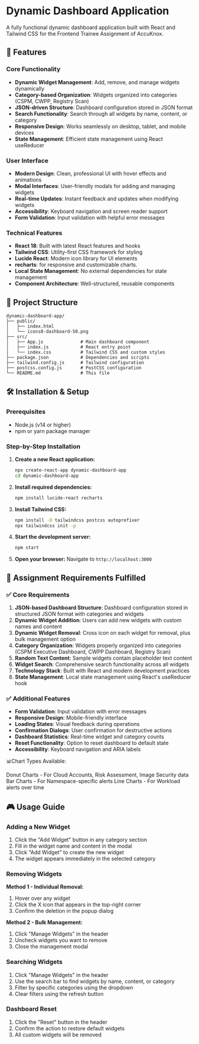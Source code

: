 # Dynamic Dashboard Application

A fully functional dynamic dashboard application built with React and Tailwind CSS for the Frontend Trainee Assignment of AccuKnox.

## 🚀 Features

### Core Functionality
- **Dynamic Widget Management**: Add, remove, and manage widgets dynamically
- **Category-based Organization**: Widgets organized into categories (CSPM, CWPP, Registry Scan)
- **JSON-driven Structure**: Dashboard configuration stored in JSON format
- **Search Functionality**: Search through all widgets by name, content, or category
- **Responsive Design**: Works seamlessly on desktop, tablet, and mobile devices
- **State Management**: Efficient state management using React useReducer

### User Interface
- **Modern Design**: Clean, professional UI with hover effects and animations
- **Modal Interfaces**: User-friendly modals for adding and managing widgets
- **Real-time Updates**: Instant feedback and updates when modifying widgets
- **Accessibility**: Keyboard navigation and screen reader support
- **Form Validation**: Input validation with helpful error messages

### Technical Features
- **React 18**: Built with latest React features and hooks
- **Tailwind CSS**: Utility-first CSS framework for styling
- **Lucide React**: Modern icon library for UI elements
- **recharts**: for responsive and customizable charts.
- **Local State Management**: No external dependencies for state management
- **Component Architecture**: Well-structured, reusable components

## 📁 Project Structure

```
dynamic-dashboard-app/
├── public/
│   ├── index.html
│   └── icons8-dashboard-50.png
├── src/
│   ├── App.js              # Main dashboard component
│   ├── index.js            # React entry point
│   └── index.css           # Tailwind CSS and custom styles
├── package.json            # Dependencies and scripts
├── tailwind.config.js      # Tailwind configuration
├── postcss.config.js       # PostCSS configuration
└── README.md               # This file
```

## 🛠 Installation & Setup

### Prerequisites
- Node.js (v14 or higher)
- npm or yarn package manager

### Step-by-Step Installation

1. **Create a new React application:**
   ```bash
   npx create-react-app dynamic-dashboard-app
   cd dynamic-dashboard-app
   ```

2. **Install required dependencies:**
   ```bash
   npm install lucide-react recharts
   ```

3. **Install Tailwind CSS:**
   ```bash
   npm install -D tailwindcss postcss autoprefixer
   npx tailwindcss init -p
   ```


4. **Start the development server:**
   ```bash
   npm start
   ```

5. **Open your browser:**
   Navigate to `http://localhost:3000`

## 🎯 Assignment Requirements Fulfilled

### ✅ Core Requirements
1. **JSON-based Dashboard Structure**: Dashboard configuration stored in structured JSON format with categories and widgets
2. **Dynamic Widget Addition**: Users can add new widgets with custom names and content
3. **Dynamic Widget Removal**: Cross icon on each widget for removal, plus bulk management option
4. **Category Organization**: Widgets properly organized into categories (CSPM Executive Dashboard, CWPP Dashboard, Registry Scan)
5. **Random Text Content**: Sample widgets contain placeholder text content
6. **Widget Search**: Comprehensive search functionality across all widgets
7. **Technology Stack**: Built with React and modern development practices
8. **State Management**: Local state management using React's useReducer hook

### ✅ Additional Features
- **Form Validation**: Input validation with error messages
- **Responsive Design**: Mobile-friendly interface
- **Loading States**: Visual feedback during operations
- **Confirmation Dialogs**: User confirmation for destructive actions
- **Dashboard Statistics**: Real-time widget and category counts
- **Reset Functionality**: Option to reset dashboard to default state
- **Accessibility**: Keyboard navigation and ARIA labels

📊Chart Types Available:

Donut Charts - For Cloud Accounts, Risk Assessment, Image Security data
Bar Charts - For Namespace-specific alerts
Line Charts - For Workload alerts over time

## 🎮 Usage Guide

### Adding a New Widget
1. Click the "Add Widget" button in any category section
2. Fill in the widget name and content in the modal
3. Click "Add Widget" to create the new widget
4. The widget appears immediately in the selected category

### Removing Widgets
**Method 1 - Individual Removal:**
1. Hover over any widget
2. Click the X icon that appears in the top-right corner
3. Confirm the deletion in the popup dialog

**Method 2 - Bulk Management:**
1. Click "Manage Widgets" in the header
2. Uncheck widgets you want to remove
3. Close the management modal

### Searching Widgets
1. Click "Manage Widgets" in the header
2. Use the search bar to find widgets by name, content, or category
3. Filter by specific categories using the dropdown
4. Clear filters using the refresh button

### Dashboard Reset
1. Click the "Reset" button in the header
2. Confirm the action to restore default widgets
3. All custom widgets will be removed

